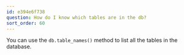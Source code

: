 ```yaml
---
id: e394e6f738
question: How do I know which tables are in the db?
sort_order: 60
---
```


You can use the `db.table_names()` method to list all the tables in the database.